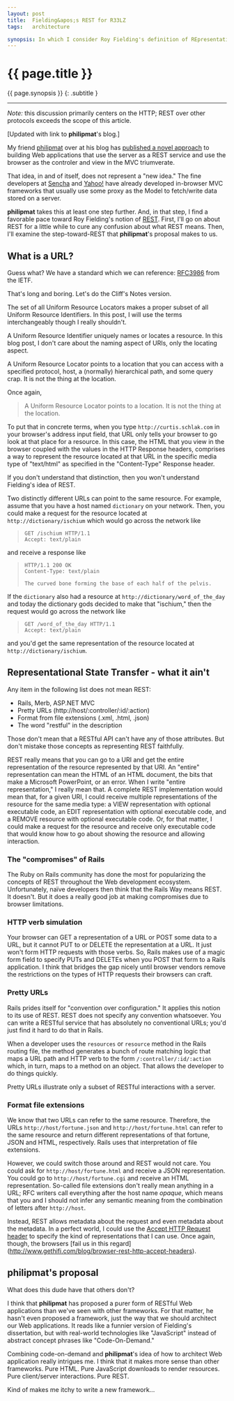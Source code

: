 ```yaml
---
layout: post
title:  Fielding&apos;s REST for R33LZ
tags:   architecture

synopsis: In which I consider Roy Fielding's definition of REpresentational State Transfer.
---
```


# {{ page.title }}

{{ page.synopsis }}
{: .subtitle }

-----

*Note:* this discussion primarily centers on the HTTP; REST over other
protocols exceeds the scope of this article.

\[Updated with link to **philipmat**'s blog.\]

My friend [philipmat](http://philipm.at) over at his blog 
has [published a novel approach](http://philipm.at/2012/0121/)
to building Web applications that use the server as a REST service and use the
browser as the controler and view in the MVC triumverate.

That idea, in and of itself, does not represent a "new idea." The fine
developers at [Sencha](http://extjs.org) and [Yahoo!](http://yuilibrary.com)
have already developed in-browser MVC frameworks that usually use some proxy
as the Model to fetch/write data stored on a server.

**philipmat** takes this at least one step further. And, in that step, I find
a favorable pace toward Roy Fielding's notion of
[REST](http://www.ics.uci.edu/~fielding/pubs/dissertation/top.htm). First,
I'll go on about REST for a little while to cure any confusion about what REST
means. Then, I'll examine the step-toward-REST that **philipmat**'s proposal
makes to us.

## What is a URL?

Guess what? We have a standard which we can reference:
[RFC3986](http://www.ietf.org/rfc/rfc3986.txt) from the IETF.

That's long and boring. Let's do the Cliff's Notes version.

The set of all Uniform Resource Locators makes a proper subset of all Uniform
Resource Identifiers. In this post, I will use the terms interchangeably
though I really shouldn't.

A Uniform Resource Identifier uniquely names or locates a resource. In this
blog post, I don't care about the naming aspect of URIs, only the locating
aspect.

A Uniform Resource Locator points to a location that you can access with a
specified protocol, host, a (normally) hierarchical path, and some query crap.
It is not the thing at the location.

Once again,

> A Uniform Resource Locator points to a location. It is not the thing at the
> location.

To put that in concrete terms, when you type ``http://curtis.schlak.com`` in
your browser's address input field, that URL only tells your browser to go
look at that place for a resource. In this case, the HTML that you view in
the browser coupled with the values in the HTTP Response headers, comprises a
way to represent the resource located at that URL in the specific media type
of "text/html" as specified in the "Content-Type" Response header.

If you don't understand that distinction, then you won't understand Fielding's
idea of REST.

Two distinctly different URLs can point to the same resource. For example,
assume that you have a host named ``dictionary`` on your network. Then, you
could make a request for the resource located at ``http://dictionary/ischium``
which would go across the network like

> ``GET /ischium HTTP/1.1``  
> ``Accept: text/plain``

and receive a response like

> ``HTTP/1.1 200 OK``  
> ``Content-Type: text/plain``
>
> ``The curved bone forming the base of each half of the pelvis.``

If the ``dictionary`` also had a resource at
``http://dictionary/word_of_the_day`` and today the dictionary gods decided to
make that "ischium," then the request would go across the network like

> ``GET /word_of_the_day HTTP/1.1``  
> ``Accept: text/plain``

and you'd get the same representation of the resource located at
``http://dictionary/ischium``.

## Representational State Transfer - what it ain't

Any item in the following list does not mean REST:

* Rails, Merb, ASP.NET MVC
* Pretty URLs (http://host/:controller/:id/:action)
* Format from file extensions (.xml, .html, .json)
* The word "restful" in the description

Those don't mean that a RESTful API can't have any of those attributes. But
don't mistake those concepts as representing REST faithfully.

REST really means that you can go to a URI and get the entire representation
of the resource represented by that URI. An "entire" representation can mean
the HTML of an HTML document, the bits that make a Microsoft PowerPoint, or
an error. When I write "entire representation," I really mean that. A complete
REST implementation would mean that, for a given URI, I could receive multiple
representations of the resource for the same media type: a VIEW representation
with optional executable code, an EDIT representation with optional executable
code, and a REMOVE resource with optional executable code. Or, for that
matter, I could make a request for the resource and receive only executable
code that would know how to go about showing the resource and allowing
interaction.

### The "compromises" of Rails

The Ruby on Rails community has done the most for popularizing the concepts of
REST throughout the Web development ecosystem. Unfortunately, naïve developers
then think that the Rails Way means REST. It doesn't. But it does a really
good job at making compromises due to browser limitations.

### HTTP verb simulation

Your browser can GET a representation of a URL or POST some data to a URL, but
it cannot PUT to or DELETE the representation at a URL. It just won't form
HTTP requests with those verbs. So, Rails makes use of a magic form field to
specify PUTs and DELETEs when you POST that form to a Rails application. I
think that bridges the gap nicely until browser vendors remove the restrictions
on the types of HTTP requests their browsers can craft.

### Pretty URLs

Rails prides itself for "convention over configuration." It applies this
notion to its use of REST. REST does not specify any convention whatsoever.
You can write a RESTful service that has absolutely no conventional URLs;
you'd just find it hard to do that in Rails.

When a developer uses the ``resources`` or ``resource`` method in the Rails
routing file, the method generates a bunch of route matching logic that maps
a URL path and HTTP verb to the form ``/:controller/:id/:action`` which, in
turn, maps to a method on an object. That allows the developer to do things
quickly.

Pretty URLs illustrate only a subset of RESTful interactions with a server.

### Format file extensions

We know that two URLs can refer to the same resource. Therefore, the URLs
``http://host/fortune.json`` and ``http://host/fortune.html`` can refer to
the same resource and return different representations of that fortune, JSON
and HTML, respectively. Rails uses that interpretation of file extensions.

However, we could switch those around and REST would not care. You could ask
for ``http://host/fortune.html`` and receive a JSON representation. You could
go to ``http://host/fortune.cgi`` and receive an HTML representation.
So-called file extensions don't really mean anything in a URL; RFC writers
call everything after the host name *opaque*, which means that you and I
should not infer any semantic meaning from the combination of letters after
``http://host``.

Instead, REST allows metadata about the request and even metadata about the
metadata. In a perfect world, I could use the 
[Accept HTTP Request header](http://www.w3.org/Protocols/rfc2616/rfc2616-sec14.html#sec14.1)
to specify the kind of representations that I can use. Once again, though, the
browsers
[fail us in this regard] (http://www.gethifi.com/blog/browser-rest-http-accept-headers).

## philipmat's proposal

What does this dude have that others don't?

I think that **philipmat** has proposed a purer form of RESTful Web
applications than we've seen with other frameworks. For that matter, he hasn't
even proposed a framework, just the way that we should architect our Web
applications. It reads like a funnier version of Fielding's dissertation, but
with real-world technologies like "JavaScript" instead of abstract concept
phrases like "Code-On-Demand."

Combining code-on-demand and **philipmat**'s idea of how to architect Web
application really intrigues me. I think that it makes more sense than
other frameworks. Pure HTML. Pure JavaScript downloads to render resources.
Pure client/server interactions. Pure REST.

Kind of makes me itchy to write a new framework...
